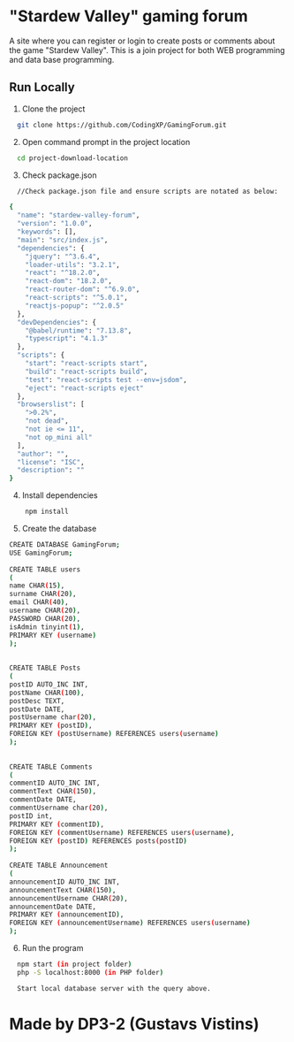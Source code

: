 
# "Stardew Valley" gaming forum

A site where you can register or login to create posts or comments about the game "Stardew Valley". This is a join project for both WEB programming and data base programming.
## Run Locally

1. Clone the project

```bash
  git clone https://github.com/CodingXP/GamingForum.git
```

2. Open command prompt in the project location

```bash
  cd project-download-location
```

3. Check package.json

```bash
  //Check package.json file and ensure scripts are notated as below:

{
  "name": "stardew-valley-forum",
  "version": "1.0.0",
  "keywords": [],
  "main": "src/index.js",
  "dependencies": {
    "jquery": "^3.6.4",
    "loader-utils": "3.2.1",
    "react": "^18.2.0",
    "react-dom": "18.2.0",
    "react-router-dom": "^6.9.0",
    "react-scripts": "^5.0.1",
    "reactjs-popup": "^2.0.5"
  },
  "devDependencies": {
    "@babel/runtime": "7.13.8",
    "typescript": "4.1.3"
  },
  "scripts": {
    "start": "react-scripts start",
    "build": "react-scripts build",
    "test": "react-scripts test --env=jsdom",
    "eject": "react-scripts eject"
  },
  "browserslist": [
    ">0.2%",
    "not dead",
    "not ie <= 11",
    "not op_mini all"
  ],
  "author": "",
  "license": "ISC",
  "description": ""
}

```

4. Install dependencies
```bash
    npm install
```

5. Create the database

```bash
CREATE DATABASE GamingForum;
USE GamingForum;
 
CREATE TABLE users
(
name CHAR(15),
surname CHAR(20),
email CHAR(40),
username CHAR(20),
PASSWORD CHAR(20),
isAdmin tinyint(1),
PRIMARY KEY (username)
);
 
 
CREATE TABLE Posts
(
postID AUTO_INC INT,
postName CHAR(100),
postDesc TEXT,
postDate DATE,
postUsername char(20),
PRIMARY KEY (postID),
FOREIGN KEY (postUsername) REFERENCES users(username)
);
 
 
CREATE TABLE Comments
(
commentID AUTO_INC INT,
commentText CHAR(150),
commentDate DATE,
commentUsername char(20),
postID int,
PRIMARY KEY (commentID),
FOREIGN KEY (commentUsername) REFERENCES users(username),
FOREIGN KEY (postID) REFERENCES posts(postID)
);
 
CREATE TABLE Announcement
(
announcementID AUTO_INC INT,
announcementText CHAR(150),
announcementUsername CHAR(20),
announcementDate DATE,
PRIMARY KEY (announcementID),
FOREIGN KEY (announcementUsername) REFERENCES users(username)
);

```

6. Run the program

```bash
  npm start (in project folder)
  php -S localhost:8000 (in PHP folder)

  Start local database server with the query above.
```

# Made by DP3-2 (Gustavs Vistins)